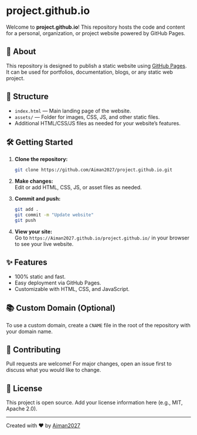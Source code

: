 
# project.github.io

Welcome to **project.github.io**! This repository hosts the code and content for a personal, organization, or project website powered by GitHub Pages.

## 🚀 About

This repository is designed to publish a static website using [GitHub Pages](https://pages.github.com/). It can be used for portfolios, documentation, blogs, or any static web project.

## 📂 Structure

- `index.html` — Main landing page of the website.
- `assets/` — Folder for images, CSS, JS, and other static files.
- Additional HTML/CSS/JS files as needed for your website’s features.

## 🛠️ Getting Started

1. **Clone the repository:**
   ```bash
   git clone https://github.com/Aiman2027/project.github.io.git
   ```

2. **Make changes:**  
   Edit or add HTML, CSS, JS, or asset files as needed.

3. **Commit and push:**
   ```bash
   git add .
   git commit -m "Update website"
   git push
   ```

4. **View your site:**  
   Go to `https://Aiman2027.github.io/project.github.io/` in your browser to see your live website.

## ✨ Features

- 100% static and fast.
- Easy deployment via GitHub Pages.
- Customizable with HTML, CSS, and JavaScript.

## 📚 Custom Domain (Optional)

To use a custom domain, create a `CNAME` file in the root of the repository with your domain name.

## 🤝 Contributing

Pull requests are welcome! For major changes, open an issue first to discuss what you would like to change.

## 📄 License

This project is open source. Add your license information here (e.g., MIT, Apache 2.0).

---

Created with ❤️ by [Aiman2027](https://github.com/Aiman2027)
